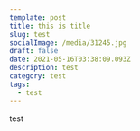 ```yaml
---
template: post
title: this is title
slug: test
socialImage: /media/31245.jpg
draft: false
date: 2021-05-16T03:38:09.093Z
description: test
category: test
tags:
  - test
---
```

test